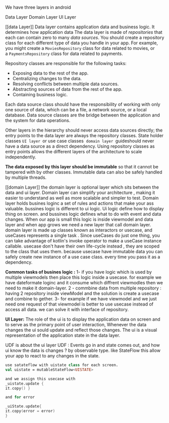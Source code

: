 
We have three layers in android

Data Layer
Domain Layer
UI Layer

[[data Layer]]
Data layer contains application data and business logic. It determines how application data The data layer is made of *repositories* that each can contain zero to many *data sources*. You should create a repository class for each different type of data you handle in your app. For example, you might create a `MoviesRepository` class for data related to movies, or a `PaymentsRepository` class for data related to payments.

Repository classes are responsible for the following tasks:

- Exposing data to the rest of the app.
- Centralizing changes to the data.
- Resolving conflicts between multiple data sources.
- Abstracting sources of data from the rest of the app.
- Containing business logic.

Each data source class should have the responsibility of working with only one source of data, which can be a file, a network source, or a local database. Data source classes are the bridge between the application and the system for data operations.

Other layers in the hierarchy should never access data sources directly; the entry points to the data layer are always the repository classes. State holder classes `UI layer `or use case classes  `domain layer `guideshould never have a data source as a direct dependency. Using repository classes as entry points allows the different layers of the architecture to scale independently.

**The data exposed by this layer should be immutable** so that it cannot be tampered with by other classes. Immutable data can also be safely handled by multiple threads.


[[domain Layer]]
the domain layer is optional  layer which sits between the data and ui
layer. Domain layer can simplify your architecture , making it easier to
understand as well as more scalable and simpler to test.
Domain layer holds busines loginc a set of rules and actions that make
your ass valuable.
bussines logic is different to ui logic. Ui logic define how to display thing on screen. and bussines logic defines what to do with event and data changes.
When our app is small this logic is inside viewmodel and data layer and when app grows we need a new layer that call domain layer.
domain layer is made up classes known as interactors or usecase, and
useCases represents a single task .
Since useCases do just one thing, you can take advantage of kotlin's
invoke operator to make a useCase instance callable.
usecase don't have their own life-cycle instead , they are scoped to the
class that uses them. because usecase have immutable data you can safely create new instance of a use case class. every time you pass it as a dependency.

**Common tasks of busines logic :**
1- if you have logic which is used by multiple viewmodels then place this
logic inside a usecase. for example we have dateformate loginc and it consume which diffrent viewmodles then we need to make it domain-layer.
2 - commbine data from multiple repository : having 2 repository inside
viewModel and the solution is create a usecase and combine to gether.
3- for example if we have viewmodel and we just need one request of that viewmodel is better to use usecase instead of access all data. we can solve it with interface of repository.

**UI Layer:**
The role of the ui is to display the application data on screen and to
serve as the primary point of user interaction, Whenever the data changes the ui sould update and reflect those changes.
The ui is a visual representation of the application state in the data layer.

UDF is about the ui layer
UDF :
Events go in and state comes out, and how ui know the data is changes ? by observable type. like StateFlow
this allow your app to react to any changes in the state.
```kotlin
use satateflow with uistate class for each screen.
val uistate = mutableStateFlow<UISTATE>

and we assign this usecase with
_uistate.update {
it.copy() }

and for error

_uiState.update{
it.copy(error = error)
}

```